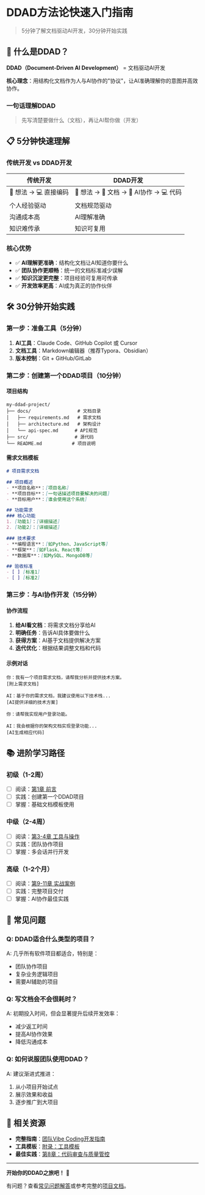 # DDAD方法论快速入门指南

> 5分钟了解文档驱动AI开发，30分钟开始实践

## 🚀 什么是DDAD？

**DDAD（Document-Driven AI Development）** = 文档驱动AI开发

**核心理念**：用结构化文档作为人与AI协作的"协议"，让AI准确理解你的意图并高效协作。

### 一句话理解DDAD
> 先写清楚要做什么（文档），再让AI帮你做（开发）

## 📋 5分钟快速理解

### 传统开发 vs DDAD开发

| 传统开发 | DDAD开发 |
|---------|----------|
| 💭 想法 → 💻 直接编码 | 💭 想法 → 📝 文档 → 🤖 AI协作 → 💻 代码 |
| 个人经验驱动 | 文档规范驱动 |
| 沟通成本高 | AI理解准确 |
| 知识难传承 | 知识可复用 |

### 核心优势
- ✅ **AI理解更准确**：结构化文档让AI知道你要什么
- ✅ **团队协作更顺畅**：统一的文档标准减少误解
- ✅ **知识沉淀更完整**：项目经验可复用可传承
- ✅ **开发效率更高**：AI成为真正的协作伙伴

## 🛠️ 30分钟开始实践

### 第一步：准备工具（5分钟）
1. **AI工具**：Claude Code、GitHub Copilot 或 Cursor
2. **文档工具**：Markdown编辑器（推荐Typora、Obsidian）
3. **版本控制**：Git + GitHub/GitLab

### 第二步：创建第一个DDAD项目（10分钟）

#### 项目结构
```
my-ddad-project/
├── docs/                 # 文档目录
│   ├── requirements.md   # 需求文档
│   ├── architecture.md   # 架构设计
│   └── api-spec.md      # API规范
├── src/                 # 源代码
└── README.md           # 项目说明
```

#### 需求文档模板
```markdown
# 项目需求文档

## 项目概述
- **项目名称**：[项目名称]
- **项目目标**：[一句话描述项目要解决的问题]
- **目标用户**：[谁会使用这个系统]

## 功能需求
### 核心功能
1. [功能1]：[详细描述]
2. [功能2]：[详细描述]

### 技术要求
- **编程语言**：[如Python、JavaScript等]
- **框架**：[如Flask、React等]
- **数据库**：[如MySQL、MongoDB等]

## 验收标准
- [ ] [标准1]
- [ ] [标准2]
```

### 第三步：与AI协作开发（15分钟）

#### 协作流程
1. **给AI看文档**：将需求文档分享给AI
2. **明确任务**：告诉AI具体要做什么
3. **获得方案**：AI基于文档提供解决方案
4. **迭代优化**：根据结果调整文档和代码

#### 示例对话
```
你：我有一个项目需求文档，请帮我分析并提供技术方案。
[附上需求文档]

AI：基于你的需求文档，我建议使用以下技术栈...
[AI提供详细的技术方案]

你：请帮我实现用户登录功能。

AI：我会根据你的架构文档实现登录功能...
[AI生成相应代码]
```

## 📚 进阶学习路径

### 初级（1-2周）
- [ ] 阅读：[第1章 前言](part1/chapter1.md)
- [ ] 实践：创建第一个DDAD项目
- [ ] 掌握：基础文档模板使用

### 中级（2-4周）
- [ ] 阅读：[第3-4章 工具与操作](part2/chapter3.md)
- [ ] 实践：团队协作项目
- [ ] 掌握：多会话并行开发

### 高级（1-2个月）
- [ ] 阅读：[第9-11章 实战案例](part4/chapter9.md)
- [ ] 实践：完整项目交付
- [ ] 掌握：AI协作最佳实践

## 🎯 常见问题

### Q: DDAD适合什么类型的项目？
A: 几乎所有软件项目都适合，特别是：
- 团队协作项目
- 复杂业务逻辑项目
- 需要AI辅助的项目

### Q: 写文档会不会很耗时？
A: 初期投入时间，但会显著提升后续开发效率：
- 减少返工时间
- 提高AI协作效果
- 降低沟通成本

### Q: 如何说服团队使用DDAD？
A: 建议渐进式推进：
1. 从小项目开始试点
2. 展示效果和收益
3. 逐步推广到大项目

## 🔗 相关资源

- **完整指南**：[团队Vibe Coding开发指南](readme.md)
- **工具模板**：[附录：工具模板](appendix/tools-templates.md)
- **最佳实践**：[第8章：代码审查与质量管控](part3/chapter8.md)

---

**开始你的DDAD之旅吧！** 🚀

有问题？查看[常见问题解答](appendix/terminology-guide.md)或参考完整的[项目文档](SUMMARY.md)。